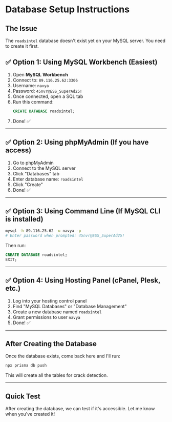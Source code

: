 # Database Setup Instructions

## The Issue
The `roadsintel` database doesn't exist yet on your MySQL server. You need to create it first.

## ✅ Option 1: Using MySQL Workbench (Easiest)

1. Open **MySQL Workbench**
2. Connect to: `89.116.25.62:3306`
3. Username: `navya`
4. Password: `45nvr@ESS_SuperAd25!`
5. Once connected, open a SQL tab
6. Run this command:
   ```sql
   CREATE DATABASE roadsintel;
   ```
7. Done! ✅

---

## ✅ Option 2: Using phpMyAdmin (If you have access)

1. Go to phpMyAdmin
2. Connect to the MySQL server
3. Click "Databases" tab
4. Enter database name: `roadsintel`
5. Click "Create"
6. Done! ✅

---

## ✅ Option 3: Using Command Line (If MySQL CLI is installed)

```bash
mysql -h 89.116.25.62 -u navya -p
# Enter password when prompted: 45nvr@ESS_SuperAd25!
```

Then run:
```sql
CREATE DATABASE roadsintel;
EXIT;
```

---

## ✅ Option 4: Using Hosting Panel (cPanel, Plesk, etc.)

1. Log into your hosting control panel
2. Find "MySQL Databases" or "Database Management"
3. Create a new database named `roadsintel`
4. Grant permissions to user `navya`
5. Done! ✅

---

## After Creating the Database

Once the database exists, come back here and I'll run:

```bash
npx prisma db push
```

This will create all the tables for crack detection.

---

## Quick Test

After creating the database, we can test if it's accessible. Let me know when you've created it!


